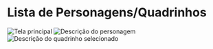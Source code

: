 # Lista de Personagens/Quadrinhos

![Tela principal](./images/Screenshot_4.png)
![Descrição do personagem](./images/Screenshot_1.png)
![Descrição do quadrinho selecionado](./images/Screenshot_2.png)

